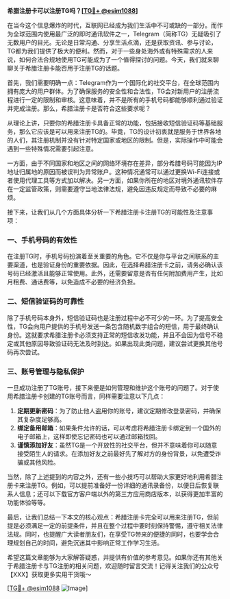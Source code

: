**希腊注册卡可以注册TG吗？[[TG💪+ @esim1088](https://t.me/s/esim1088)]**

在当今这个信息爆炸的时代，互联网已经成为我们生活中不可或缺的一部分。而作为全球范围内使用最广泛的即时通讯软件之一，Telegram（简称TG）无疑吸引了无数用户的目光。无论是日常沟通、分享生活点滴，还是获取资讯、参与讨论，TG都为我们提供了极大的便利。然而，对于一些身处海外或有特殊需求的人来说，如何合法合规地使用TG可能成为了一个值得探讨的问题。今天，我们就来聊聊关于希腊注册卡能否用于注册TG的话题。

首先，我们需要明确一点：Telegram作为一个国际化的社交平台，在全球范围内拥有庞大的用户群体。为了确保服务的安全性和合法性，TG会对新用户的注册流程进行一定的限制和审核。这意味着，并不是所有的手机号码都能够顺利通过验证并完成注册。那么，希腊注册卡是否符合这些要求呢？

从理论上讲，只要你的希腊注册卡具备正常的功能，包括接收短信验证码等基础服务，那么它应该是可以用来注册TG的。毕竟，TG的设计初衷就是服务于世界各地的人们，其注册机制并没有针对特定国家或地区的限制。但是，实际操作中可能会遇到一些特殊情况需要引起注意。

一方面，由于不同国家和地区之间的网络环境存在差异，部分希腊号码可能因为IP地址归属地的原因而被误判为异常账户。这种情况通常可以通过更换Wi-Fi连接或者使用代理工具等方式加以解决。另一方面，如果你所在的地区对境外通讯软件存在一定监管政策，则需要遵守当地法律法规，避免因违反规定而导致不必要的麻烦。

接下来，让我们从几个方面具体分析一下希腊注册卡注册TG的可能性及注意事项：

### 一、手机号码的有效性

在注册TG时，手机号码扮演着至关重要的角色。它不仅是你与平台之间联系的主要渠道，也是验证身份的重要依据。因此，在选择希腊注册卡之前，请务必确认该号码已经激活且能够正常使用。此外，还需要留意是否有任何附加费用产生，比如月租费、通话费等，以免造成不必要的经济负担。

### 二、短信验证码的可靠性

除了手机号码本身外，短信验证码也是注册过程中必不可少的一环。为了提高安全性，TG会向用户提供的手机号发送一条包含随机数字组合的短信，用于最终确认身份。这就要求希腊注册卡必须支持正常的短信收发功能，并且不会因为信号不稳定或其他原因导致验证码无法及时到达。如果出现此类问题，建议尝试更换其他号码再次尝试。

### 三、账号管理与隐私保护

一旦成功注册了TG账号，接下来便是如何管理和维护这个账号的问题了。对于使用希腊注册卡创建的TG账号而言，同样需要注意以下几点：

1. **定期更新密码**：为了防止他人盗用你的账号，建议定期修改登录密码，并确保其复杂度足够高。
2. **绑定备用邮箱**：如果条件允许的话，可以考虑将希腊注册卡绑定到一个国外的电子邮箱上，这样即使忘记密码也可以通过邮箱找回。
3. **谨慎添加好友**：虽然TG是一个开放性的社交平台，但并不意味着你可以随意接受陌生人的请求。在添加好友之前最好先了解对方的身份背景，以免遭受诈骗或其他风险。

当然，除了上述提到的内容之外，还有一些小技巧可以帮助大家更好地利用希腊注册卡来注册TG。例如，可以提前准备好一份详细的通讯录备份，以便日后恢复联系人信息；还可以下载官方客户端以外的第三方应用商店版本，以获得更加丰富的功能体验等等。

最后，让我们总结一下本文的核心观点：希腊注册卡完全可以用来注册TG，但前提是必须满足一定的前提条件，并且在整个过程中要时刻保持警惕，遵守相关法律法规。同时，也提醒广大读者朋友们，在享受TG带来的便捷的同时，也要学会合理规划自己的时间，避免沉迷其中影响正常工作学习生活。

希望这篇文章能够为大家解答疑惑，并提供有价值的参考意见。如果你还有其他关于希腊注册卡与TG注册的相关问题，欢迎随时留言交流！记得关注我们的公众号【XXX】获取更多实用干货哦～

[[TG💪+ @esim1088](https://t.me/s/esim1088) ![Image](https://i.postimg.cc/4NQfJmqS/Snipaste-2025-05-13-00-14-12.png)]